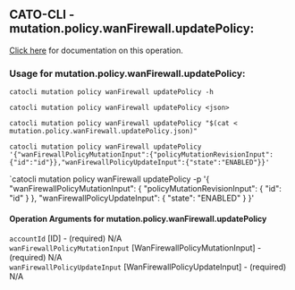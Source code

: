 
## CATO-CLI - mutation.policy.wanFirewall.updatePolicy:
[Click here](https://api.catonetworks.com/documentation/#mutation-mutation.policy.wanFirewall.updatePolicy) for documentation on this operation.

### Usage for mutation.policy.wanFirewall.updatePolicy:

`catocli mutation policy wanFirewall updatePolicy -h`

`catocli mutation policy wanFirewall updatePolicy <json>`

`catocli mutation policy wanFirewall updatePolicy "$(cat < mutation.policy.wanFirewall.updatePolicy.json)"`

`catocli mutation policy wanFirewall updatePolicy '{"wanFirewallPolicyMutationInput":{"policyMutationRevisionInput":{"id":"id"}},"wanFirewallPolicyUpdateInput":{"state":"ENABLED"}}'`

`catocli mutation policy wanFirewall updatePolicy -p '{
    "wanFirewallPolicyMutationInput": {
        "policyMutationRevisionInput": {
            "id": "id"
        }
    },
    "wanFirewallPolicyUpdateInput": {
        "state": "ENABLED"
    }
}'


#### Operation Arguments for mutation.policy.wanFirewall.updatePolicy ####

`accountId` [ID] - (required) N/A    
`wanFirewallPolicyMutationInput` [WanFirewallPolicyMutationInput] - (required) N/A    
`wanFirewallPolicyUpdateInput` [WanFirewallPolicyUpdateInput] - (required) N/A    
